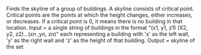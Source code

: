 Finds the skyline of a group of buildings. A skyline consists of critical point. Critical points are the points at which the height changes, either increases, or decreases. If a critical point is 0, it means there is no building in that location.
Input = a single string of buildings in the format "(x1, y1, z1) (X2, y2, z2)...(xn ,yn, zn)" each representing a building with 'x' as the left wall, 'y' as the right wall and 'z' as the height of that building. 
Output = skyline of the set 
